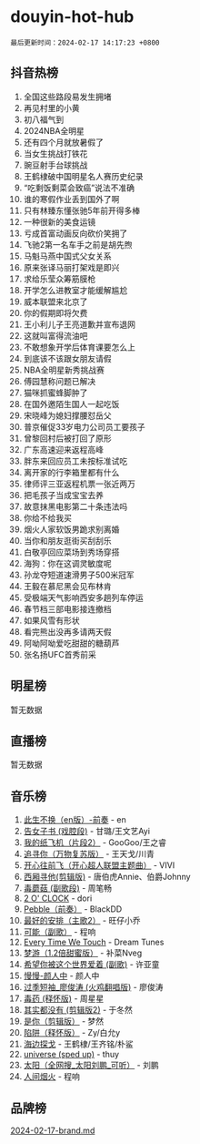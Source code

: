 # douyin-hot-hub

`最后更新时间：2024-02-17 14:17:23 +0800`

## 抖音热榜

1. 全国这些路段易发生拥堵
1. 再见村里的小黄
1. 初八福气到
1. 2024NBA全明星
1. 还有四个月就放暑假了
1. 当女生挑战打铁花
1. 豌豆射手台球挑战
1. 王鹤棣破中国明星名人赛历史纪录
1. “吃剩饭剩菜会致癌”说法不准确
1. 谁的寒假作业丢到国外了啊
1. 只有林臻东懂张驰5年前开得多棒
1. 一种很新的美食运镜
1. 亏成首富动画反向砍价笑拥了
1. 飞驰2第一名车手之前是胡先煦
1. 马魁马燕中国式父女关系
1. 原来张译马丽打架戏是即兴
1. 求给乐莹众筹筋膜枪
1. 开学怎么进教室才能缓解尴尬
1. 威本联盟来北京了
1. 你的假期即将欠费
1. 王小利儿子王亮道歉并宣布退网
1. 这就叫富得流油吧
1. 不敢想象开学后体育课要怎么上
1. 到底该不该跟女朋友请假
1. NBA全明星新秀挑战赛
1. 傅园慧称问题已解决
1. 猫咪抓蜜蜂脚肿了
1. 在国外邀陌生国人一起吃饭
1. 宋晓峰为媳妇撑腰怼岳父
1. 普京催促33岁电力公司员工要孩子
1. 曾黎回村后被打回了原形
1. 广东高速迎来返程高峰
1. 胖东来回应员工未按标准试吃
1. 离开家的行李箱里都有什么
1. 律师评三亚返程机票一张近两万
1. 把毛孩子当成宝宝去养
1. 故意抹黑电影第二十条违法吗
1. 你给不给我买
1. 烟火人家软饭男跪求别离婚
1. 当你和朋友逛街买刮刮乐
1. 白敬亭回应菜场到秀场穿搭
1. 海狗：你在这调灵敏度呢
1. 孙龙夺短道速滑男子500米冠军
1. 王毅在慕尼黑会见布林肯
1. 受极端天气影响西安多趟列车停运
1. 春节档三部电影接连撤档
1. 如果风雪有形状
1. 看完熊出没再多请两天假
1. 阿呦阿呦爱吃甜甜的糖葫芦
1. 张名扬UFC首秀前采

## 明星榜

暂无数据

## 直播榜

暂无数据

## 音乐榜

1. [此生不换（en版）-前奏](https://sf6-cdn-tos.douyinstatic.com/obj/tos-cn-ve-2774/oMDvUGwhKrKYDEqXiMYEwxZqBWIJFA92CiLAO) - en
1. [告女子书 (戏腔段)](https://sf5-hl-cdn-tos.douyinstatic.com/obj/tos-cn-ve-2774/osCCzFxWgstBDi92ZfBB4ht7gQENBmQMAl0eI6) - 甘璐/王文艺Ayi
1. [我的纸飞机（片段2）](https://sf5-hl-cdn-tos.douyinstatic.com/obj/tos-cn-ve-2774/oM2ZrKcg2CD5AeRB2gkeXOFB1IxAGJdZPazYHf) - GooGoo/王之睿
1. [追寻你（万物复苏版）](https://sf6-cdn-tos.douyinstatic.com/obj/tos-cn-ve-2774/oYeAZJsbjIDit9APmBg8u6uDUQnHmoCf3gbo74) - 王天戈/川青
1. [开心往前飞（开心超人联盟主题曲）](https://sf6-cdn-tos.douyinstatic.com/obj/tos-cn-ve-2774/9d8fb7c82cf1421fb93a9fe925275e0a) - VIVI
1. [西厢寻他(剪辑版)](https://sf5-hl-cdn-tos.douyinstatic.com/obj/tos-cn-ve-2774/oUsAVfAQKlRNxEv5qxvIB8o5qmIWUcXbzJKJhw) - 唐伯虎Annie、伯爵Johnny
1. [毒蘑菇 (副歌段)](https://sf5-hl-cdn-tos.douyinstatic.com/obj/tos-cn-ve-2774/ocDEUsfdLjxnlFXtfogBCiQCEqYB7QZgZ8VViM) - 周笔畅
1. [2 O' CLOCK](https://sf5-hl-cdn-tos.douyinstatic.com/obj/tos-cn-ve-2774/oIUBICeqlYQHTigCBOnCMlwBZJkgiBjt1oDfbg) - dori
1. [Pebble（前奏）](https://sf3-cdn-tos.douyinstatic.com/obj/tos-cn-ve-2774/5e6913036e674b34b92df6abd1361f00) - BlackDD
1. [最好的安排（主歌2）](https://sf5-hl-cdn-tos.douyinstatic.com/obj/tos-cn-ve-2774/oMMZX1DuHpMwgoDztBmZswgQnbCeeANZxBHkFY) - 旺仔小乔
1. [可能（副歌）](https://sf3-cdn-tos.douyinstatic.com/obj/tos-cn-ve-2774/cde1731888894259b333569393c2fb51) - 程响
1. [Every Time We Touch](https://sf5-hl-cdn-tos.douyinstatic.com/obj/tos-cn-ve-2774/ogN6lUKQeBBfEVhIOMikG1CcJjugxk1tztZyhP) - Dream Tunes
1. [梦游（1.2倍甜蜜版）](https://sf5-hl-cdn-tos.douyinstatic.com/obj/tos-cn-ve-2774/o4gyAUm8hwufoEABmwVIiQtHsFuGzAEEWtNMzo) - 补菜Nveg
1. [希望你被这个世界爱着 (副歌)](https://sf5-hl-cdn-tos.douyinstatic.com/obj/tos-cn-ve-2774/oUHCmWQfZlE3QQBKBeD8rCFLpJzPgCpImhsxMt) - 许亚童
1. [慢慢-颜人中](https://sf6-cdn-tos.douyinstatic.com/obj/tos-cn-ve-2774/ocjHNfBXdBxQNC8ZGAeoLMFTUgtBg8bkExunDC) - 颜人中
1. [过季短袖_廖俊涛 (火鸡翻唱版)](https://sf5-hl-cdn-tos.douyinstatic.com/obj/tos-cn-ve-2774/ogQVJl0tRBKxQgZji7YClFEBrVDeHpPTWfCZbQ) - 廖俊涛
1. [毒药 (释怀版)](https://sf5-hl-cdn-tos.douyinstatic.com/obj/tos-cn-ve-2774/oYILMEAzspdZBIzy4frJNB8ZHPHWAhiwowd4Ad) - 周星星
1. [其实都没有 (剪辑版2)](https://sf6-cdn-tos.douyinstatic.com/obj/tos-cn-ve-2774/oEBNQenHZtBhxYjGgUDQk0BCHTigQafgFlbQ7k) - 于冬然
1. [是你（剪辑版）](https://sf5-hl-cdn-tos.douyinstatic.com/obj/tos-cn-ve-2774/46019dae783c4c969944217fe1cfafc4) - 梦然
1. [陷阱（释怀版）](https://sf3-cdn-tos.douyinstatic.com/obj/tos-cn-ve-2774/oE8C21LeZrzKLDFfQYgMzx4GAIHageG5IzayY7) - Zy/白允y
1. [海边探戈](https://sf5-hl-cdn-tos.douyinstatic.com/obj/tos-cn-ve-2774/os9gE0VQCGqt6VQkZDyBBYvfSDY0QFe3vVmubn) - 王鹤棣/王齐铭/朴鲨
1. [universe (sped up)](https://sf6-cdn-tos.douyinstatic.com/obj/tos-cn-ve-2774/oIQnurQLDCsdYeegkM4CKuVb23MZBXtX6QB8bv) - thuy
1. [太阳（全网搜_太阳刘鹏_可听）](https://sf5-hl-cdn-tos.douyinstatic.com/obj/tos-cn-ve-2774/ogWbyIQnlBFImVbeDocRdCIYtBHlbJXgfZMvgz) - 刘鹏
1. [人间烟火](https://sf5-hl-cdn-tos.douyinstatic.com/obj/tos-cn-ve-2774/947983139f35446684610238bba8e7a9) - 程响

## 品牌榜

[2024-02-17-brand.md](2024-02-17-brand.md)
